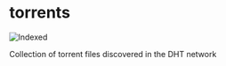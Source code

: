 torrents 
========
![Indexed](https://img.shields.io/badge/indexed-160325-blue)

Collection of torrent files discovered in the DHT network
